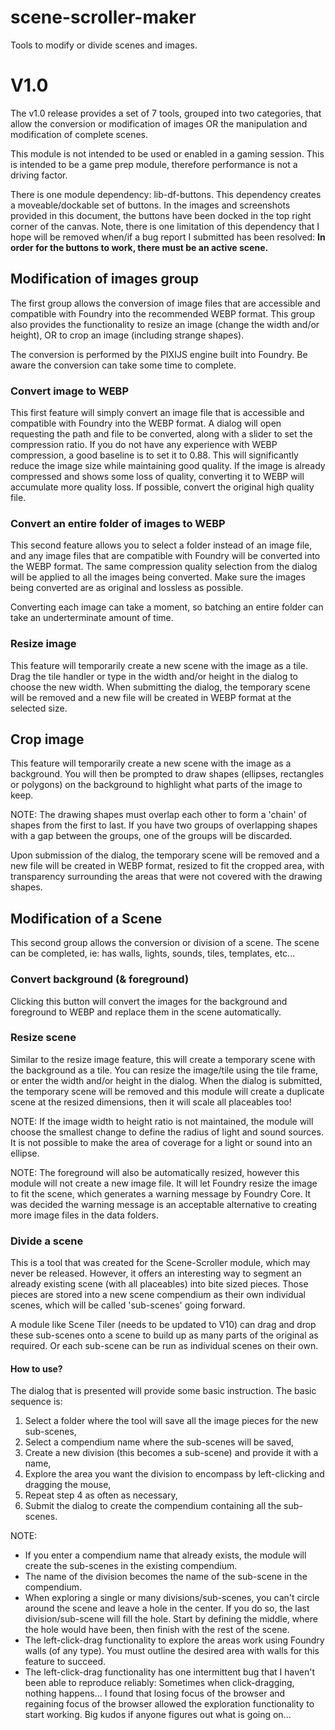 # scene-scroller-maker
Tools to modify or divide scenes and images.

# V1.0
The v1.0 release provides a set of 7 tools, grouped into two categories, that allow the conversion or modification of images OR the manipulation and modification of complete scenes.

This module is not intended to be used or enabled in a gaming session.  This is intended to be a game prep module, therefore performance is not a driving factor.

There is one module dependency: lib-df-buttons.  This dependency creates a moveable/dockable set of buttons.  In the images and screenshots provided in this document, the buttons have been docked in the top right corner of the canvas.  Note, there is one limitation of this dependency that I hope will be removed when/if a bug report I submitted has been resolved:  **In order for the buttons to work, there must be an active scene.**

## Modification of images group
The first group allows the conversion of image files that are accessible and compatible with Foundry into the recommended WEBP format.  This group also provides the functionality to resize an image (change the width and/or height), OR to crop an image (including strange shapes).

The conversion is performed by the PIXIJS engine built into Foundry.  Be aware the conversion can take some time to complete.

### Convert image to WEBP
This first feature will simply convert an image file that is accessible and compatible with Foundry into the WEBP format.  A dialog will open requesting the path and file to be converted, along with a slider to set the compression ratio.  If you do not have any experience with WEBP compression, a good baseline is to set it to 0.88.  This will significantly reduce the image size while maintaining good quality.  If the image is already compressed and shows some loss of quality, converting it to WEBP will accumulate more quality loss.  If possible, convert the original high quality file.

### Convert an entire folder of images to WEBP
This second feature allows you to select a folder instead of an image file, and any image files that are compatible with Foundry will be converted into the WEBP format.  The same compression quality selection from the dialog will be applied to all the images being converted.  Make sure the images being converted are as original and lossless as possible.

Converting each image can take a moment, so batching an entire folder can take an underterminate amount of time.

### Resize image
This feature will temporarily create a new scene with the image as a tile.  Drag the tile handler or type in the width and/or height in the dialog to choose the new width.  When submitting the dialog, the temporary scene will be removed and a new file will be created in WEBP format at the selected size.

## Crop image
This feature will temporarily create a new scene with the image as a background.  You will then be prompted to draw shapes (ellipses, rectangles or polygons) on the background to highlight what parts of the image to keep.  

NOTE:  The drawing shapes must overlap each other to form a 'chain' of shapes from the first to last.  If you have two groups of overlapping shapes with a gap between the groups, one of the groups will be discarded.

Upon submission of the dialog, the temporary scene will be removed and a new file will be created in WEBP format, resized to fit the cropped area, with transparency surrounding the areas that were not covered with the drawing shapes.

## Modification of a Scene
This second group allows the conversion or division of a scene.  The scene can be completed, ie: has walls, lights, sounds, tiles, templates, etc...

### Convert background (& foreground)
Clicking this button will convert the images for the background and foreground to WEBP and replace them in the scene automatically.

### Resize scene
Similar to the resize image feature, this will create a temporary scene with the background as a tile.  You can resize the image/tile using the tile frame, or enter the width and/or height in the dialog.  When the dialog is submitted, the temporary scene will be removed and this module will create a duplicate scene at the resized dimensions, then it will scale all placeables too!

NOTE:  If the image width to height ratio is not maintained, the module will choose the smallest change to define the radius of light and sound sources.  It is not possible to make the area of coverage for a light or sound into an ellipse.

NOTE:  The foreground will also be automatically resized, however this module will not create a new image file.  It will let Foundry resize the image to fit the scene, which generates a warning message by Foundry Core.  It was decided the warning message is an acceptable alternative to creating more image files in the data folders.

### Divide a scene
This is a tool that was created for the Scene-Scroller module, which may never be released.  However, it offers an interesting way to segment an already existing scene (with all placeables) into bite sized pieces.  Those pieces are stored into a new scene compendium as their own individual scenes, which will be called 'sub-scenes' going forward. 

A module like Scene Tiler (needs to be updated to V10) can drag and drop these sub-scenes onto a scene to build up as many parts of the original as required.  Or each sub-scene can be run as individual scenes on their own.

#### How to use?
The dialog that is presented will provide some basic instruction.  The basic sequence is:
1) Select a folder where the tool will save all the image pieces for the new sub-scenes,
2) Select a compendium name where the sub-scenes will be saved,
3) Create a new division (this becomes a sub-scene) and provide it with a name,
4) Explore the area you want the division to encompass by left-clicking and dragging the mouse,
5) Repeat step 4 as often as necessary,
6) Submit the dialog to create the compendium containing all the sub-scenes.

NOTE:
- If you enter a compendium name that already exists, the module will create the sub-scenes in the existing compendium.
- The name of the division becomes the name of the sub-scene in the compendium.
- When exploring a single or many divisions/sub-scenes, you can't circle around the scene and leave a hole in the center.  If you do so, the last division/sub-scene will fill the hole.  Start by defining the middle, where the hole would have been, then finish with the rest of the scene.
- The left-click-drag functionality to explore the areas work using Foundry walls (of any type).  You must outline the desired area with walls for this feature to succeed.
- The left-click-drag functionality has one intermittent bug that I haven't been able to reproduce reliably:  Sometimes when click-dragging, nothing happens...  I found that losing focus of the browser and regaining focus of the browser allowed the exploration functionality to start working.  Big kudos if anyone figures out what is going on...

